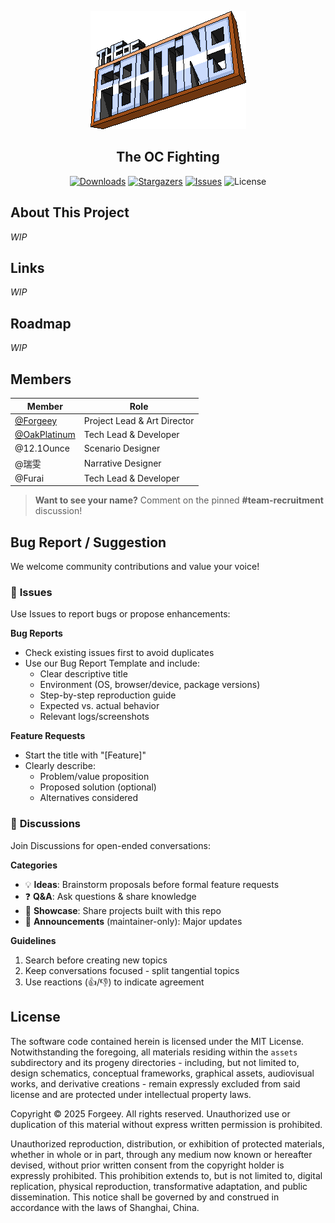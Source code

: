 <div align="center">

![logo](./doc/title.png)
## The OC Fighting

[![Downloads](https://img.shields.io/github/downloads/Forgeey/the-oc-fighting/total)](https://github.com/Forgeey/the-oc-fighting/releases) [![Stargazers](https://img.shields.io/github/stars/Forgeey/the-oc-fighting?style=social)](https://github.com/Forgeey/the-oc-fighting) [![Issues](https://img.shields.io/github/issues/Forgeey/the-oc-fighting)](https://github.com/Forgeey/the-oc-fighting/issues) ![License](https://img.shields.io/github/license/Forgeey/the-oc-fighting)
</div>

## About This Project
_WIP_

## Links
_WIP_

## Roadmap
_WIP_

## Members

| Member            | Role                     |
|-------------------|--------------------------|
| [@Forgeey](https://b23.tv/1Mjs3qK)          | Project Lead & Art Director   |
| [@OakPlatinum](https://github.com/OakPlatinum)      | Tech Lead & Developer    |
| @12.1Ounce        | Scenario Designer        |
| @瑞雯              | Narrative Designer       |
| @Furai            |Tech Lead & Developer     | 

> **Want to see your name?** Comment on the pinned **#team-recruitment** discussion!

## Bug Report / Suggestion
We welcome community contributions and value your voice!

### 🐛 **Issues**  
Use Issues to report bugs or propose enhancements:  

**Bug Reports**  
- Check existing issues first to avoid duplicates  
- Use our Bug Report Template and include:  
  - Clear descriptive title  
  - Environment (OS, browser/device, package versions)  
  - Step-by-step reproduction guide  
  - Expected vs. actual behavior  
  - Relevant logs/screenshots  

**Feature Requests**  
- Start the title with "[Feature]"  
- Clearly describe:  
  - Problem/value proposition  
  - Proposed solution (optional)  
  - Alternatives considered  

### 💬 **Discussions**  
Join Discussions for open-ended conversations:  

**Categories**  
- 💡 **Ideas**: Brainstorm proposals before formal feature requests  
- ❓ **Q&A**: Ask questions & share knowledge  
- 🎨 **Showcase**: Share projects built with this repo  
- 📢 **Announcements** (maintainer-only): Major updates  

**Guidelines**  
1. Search before creating new topics  
2. Keep conversations focused - split tangential topics  
3. Use reactions (👍/👎) to indicate agreement 

## License
The software code contained herein is licensed under the MIT License. Notwithstanding the foregoing, all materials residing within the `assets` subdirectory and its progeny directories - including, but not limited to, design schematics, conceptual frameworks, graphical assets, audiovisual works, and derivative creations - remain expressly excluded from said license and are protected under intellectual property laws.

Copyright © 2025 Forgeey. All rights reserved. Unauthorized use or duplication of this material without express written permission is prohibited.

Unauthorized reproduction, distribution, or exhibition of protected materials, whether in whole or in part, through any medium now known or hereafter devised, without prior written consent from the copyright holder is expressly prohibited. This prohibition extends to, but is not limited to, digital replication, physical reproduction, transformative adaptation, and public dissemination. This notice shall be governed by and construed in accordance with the laws of Shanghai, China.
